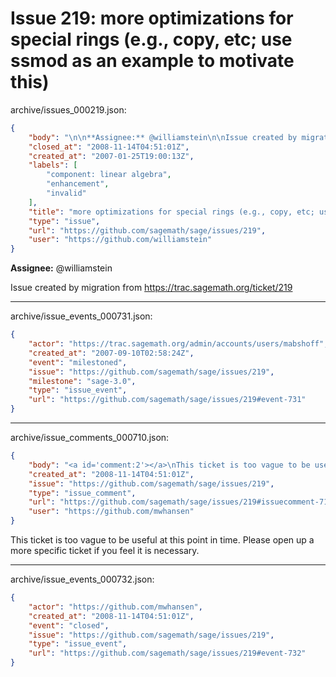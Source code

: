 # Issue 219: more optimizations for special rings (e.g., copy, etc; use ssmod as an example to motivate this)

archive/issues_000219.json:
```json
{
    "body": "\n\n**Assignee:** @williamstein\n\nIssue created by migration from https://trac.sagemath.org/ticket/219\n\n",
    "closed_at": "2008-11-14T04:51:01Z",
    "created_at": "2007-01-25T19:00:13Z",
    "labels": [
        "component: linear algebra",
        "enhancement",
        "invalid"
    ],
    "title": "more optimizations for special rings (e.g., copy, etc; use ssmod as an example to motivate this)",
    "type": "issue",
    "url": "https://github.com/sagemath/sage/issues/219",
    "user": "https://github.com/williamstein"
}
```


**Assignee:** @williamstein

Issue created by migration from https://trac.sagemath.org/ticket/219





---

archive/issue_events_000731.json:
```json
{
    "actor": "https://trac.sagemath.org/admin/accounts/users/mabshoff",
    "created_at": "2007-09-10T02:58:24Z",
    "event": "milestoned",
    "issue": "https://github.com/sagemath/sage/issues/219",
    "milestone": "sage-3.0",
    "type": "issue_event",
    "url": "https://github.com/sagemath/sage/issues/219#event-731"
}
```



---

archive/issue_comments_000710.json:
```json
{
    "body": "<a id='comment:2'></a>\nThis ticket is too vague to be useful at this point in time.  Please open up a more specific ticket if you feel it is necessary.",
    "created_at": "2008-11-14T04:51:01Z",
    "issue": "https://github.com/sagemath/sage/issues/219",
    "type": "issue_comment",
    "url": "https://github.com/sagemath/sage/issues/219#issuecomment-710",
    "user": "https://github.com/mwhansen"
}
```

<a id='comment:2'></a>
This ticket is too vague to be useful at this point in time.  Please open up a more specific ticket if you feel it is necessary.



---

archive/issue_events_000732.json:
```json
{
    "actor": "https://github.com/mwhansen",
    "created_at": "2008-11-14T04:51:01Z",
    "event": "closed",
    "issue": "https://github.com/sagemath/sage/issues/219",
    "type": "issue_event",
    "url": "https://github.com/sagemath/sage/issues/219#event-732"
}
```
